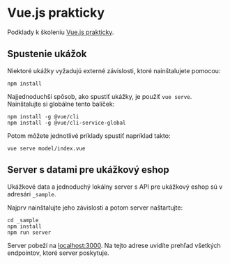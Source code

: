 # Vue.js prakticky

Podklady k školeniu [Vue.js prakticky](https://www.vzhurudolu.cz/kurzy/vue-js).

## Spustenie ukážok

Niektoré ukážky vyžadujú externé závislosti, ktoré nainštalujete pomocou:

```
npm install
```

Najjednoduchší spôsob, ako spustiť ukážky, je použiť `vue serve`. Nainštalujte si globálne tento balíček:

```
npm install -g @vue/cli
npm install -g @vue/cli-service-global
```

Potom môžete jednotlivé príklady spustiť napríklad takto:

```
vue serve model/index.vue
```

## Server s datami pre ukážkový eshop

Ukážkové data a jednoduchý lokálny server s API pre ukážkový eshop sú v adresári `_sample`.

Najprv nainštalujte jeho závislosti a potom server naštartujte:

```
cd _sample
npm install
npm run server
```

Server pobeží na [localhost:3000](http://localhost:3000/). Na tejto adrese uvidíte prehľad všetkých endpointov, ktoré server poskytuje.
